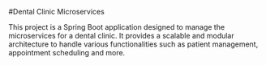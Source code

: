 #Dental Clinic Microservices

This project is a Spring Boot application designed to manage the microservices for a dental clinic. It provides a scalable and modular architecture to handle various functionalities such as patient management, appointment scheduling and more.

